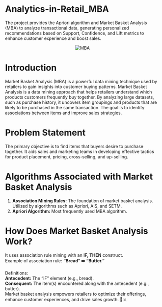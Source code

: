 # Analytics-in-Retail_MBA
The project provides the Apriori algorithm and Market Basket Analysis (MBA) to analyze transactional data, generating personalized recommendations based on Support, Confidence, and Lift metrics to enhance customer experience and boost sales.
<div align="center">
  <img src="https://github.com/damaniayesh/Analytics-in-Retail_MBA/assets/136892684/05b1b9ca-f534-4b55-aeb1-24bc844a459f" alt="MBA">
</div>

# Introduction
Market Basket Analysis (MBA) is a powerful data mining technique used by retailers to gain insights into customer buying patterns. Market Basket Analysis is a data mining approach that helps retailers understand which products customers frequently buy together.
By analyzing large datasets, such as purchase history, it uncovers item groupings and products that are likely to be purchased in the same transaction.
The goal is to identify associations between items and improve sales strategies.

# Problem Statement
The primary objective is to find items that buyers desire to purchase together. It aids sales and marketing teams in developing effective tactics for product placement, pricing, cross-selling, and up-selling.

# Algorithms Associated with Market Basket Analysis
1. **Association Mining Rules:** The foundation of market basket analysis. Utilized by algorithms such as Apriori, AIS, and SETM.
2. **Apriori Algorithm:** Most frequently used MBA algorithm.

# How Does Market Basket Analysis Work?
It uses association rule mining with an **IF, THEN** construct. <br>
Example of association rule: **“Bread” ➡️ “Butter.”** <br><br>
Definitions:<br>
**Antecedent:** The “IF” element (e.g., bread).<br>
**Consequent:** The item(s) encountered along with the antecedent (e.g., butter).<br>
Market basket analysis empowers retailers to optimize their offerings, enhance customer experiences, and drive sales growth. 🛒📊
